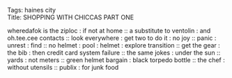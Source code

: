 Tags: haines city  
Title: SHOPPING WITH CHICCAS PART ONE  
  
wheredafok is the ziploc : if not at home :: a substitute to ventolin : and oh.tee.cee contacts :: look everywhere : get two to do it : no joy :: panic : unrest : find :: no helmet : pool : helmet : explore transition :: get the gear : the bib : then credit card system failure :: the same jokes : under the sun :: yards : not meters :: green helmet bargain : black torpedo bottle :: the chef : without utensils :: publix : for junk food